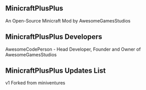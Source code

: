 MinicraftPlusPlus
-----------------
An Open-Source Minicraft Mod by AwesomeGamesStudios

MinicraftPlusPlus Developers
----------------------------
AwesomeCodePerson - Head Developer, Founder and Owner of AwesomeGamesStudios

MinicraftPlusPlus Updates List
------------------------------

v1
Forked from miniventures
